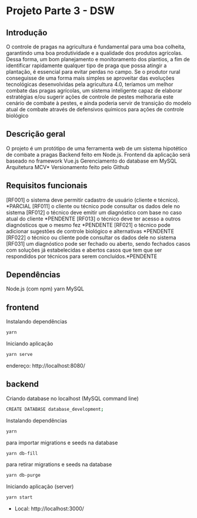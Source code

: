 
# Projeto Parte 3 - DSW


## Introdução

O controle de pragas na agricultura é fundamental para uma boa colheita, garantindo uma boa produtividade e a qualidade dos produtos agrícolas. Dessa forma, um bom planejamento e monitoramento dos plantios, a fim de identificar rapidamente qualquer tipo de praga que possa atingir a plantação, é essencial para evitar perdas no campo.
Se o produtor rural conseguisse de uma forma mais simples se aproveitar das evoluções tecnológicas desenvolvidas pela agricultura 4.0, teríamos um melhor combate das pragas agrícolas, um sistema inteligente capaz de elaborar estratégias e/ou sugerir ações de controle de pestes melhoraria este cenário de combate à pestes, e ainda poderia servir de transição do modelo atual de combate através de defensivos químicos para ações de controle biológico

## Descrição geral

O projeto é um protótipo de uma ferramenta web de um sistema hipotético de combate a pragas
Backend feito em Node.js. 
Frontend da aplicação será baseado no framework Vue.js
Gerenciamento do database em MySQL
Arquitetura MCV*
Versionamento feito pelo Github

## Requisitos funcionais

[RF001] o sistema deve permitir cadastro de usuário (cliente e técnico). *PARCIAL 
[RF011] o cliente ou técnico pode consultar os dados dele no sistema
[RF012] o técnico deve emitir um diagnóstico com base no caso atual do cliente *PENDENTE
[RF013] o técnico deve ter acesso a outros diagnósticos que o mesmo fez *PENDENTE
[RF021] o técnico pode adicionar sugestões de controle biológico e alternativas *PENDENTE
[RF022] o técnico ou cliente pode consultar os dados dele no sistema 
[RF031] um diagnóstico pode ser fechado ou aberto, sendo fechados casos com soluções já estabelecidas e abertos casos que tem que ser respondidos por técnicos para serem concluídos.*PENDENTE

## Dependências
Node.js (com npm)
yarn
MySQL

## frontend
Instalando dependências
```bash
yarn
```

Iniciando aplicação
```bash
yarn serve
```
endereço:   http://localhost:8080/


## backend
Criando database no localhost (MySQL command line)
```bash
CREATE DATABASE database_development;
```
Instalando dependências
```bash
yarn
```
para importar migrations e seeds na database
```bash
yarn db-fill
```
para retirar migrations e seeds na database
```bash
yarn db-purge
```
Iniciando aplicação (server)
```bash
yarn start
```
 - Local:   http://localhost:3000/   



